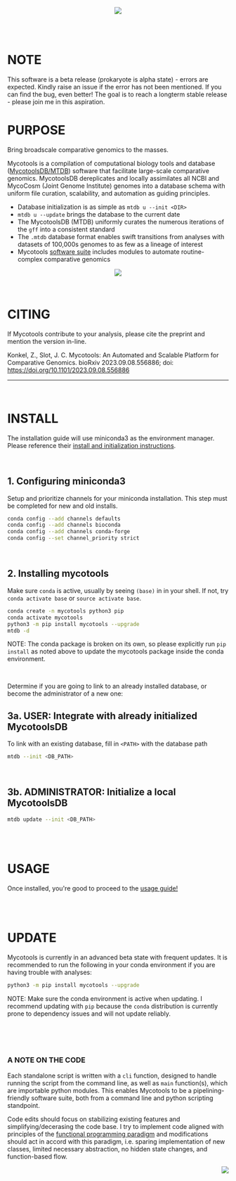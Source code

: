 <p align="center">
    <img
        src="https://gitlab.com/xonq/mycotools/-/raw/master/misc/pictogo.white.png"
    >
</p>

<br /><br />

# NOTE
This software is a beta release (prokaryote is alpha state) - errors are
expected. Kindly raise an issue if the error has not been mentioned.
If you can find the bug, even better! The goal is to reach a longterm stable
release - please join me in this aspiration.

# PURPOSE
Bring broadscale comparative genomics to the masses. 

Mycotools is a compilation of computational biology tools and database
([MycotoolsDB/MTDB](https://github.com/xonq/mycotools/blob/master/MTDB.md)) software
that facilitate large-scale comparative genomics. MycotoolsDB dereplicates and locally
assimilates all NCBI and MycoCosm (Joint Genome Institute) genomes into a database schema with uniform file curation, scalability, and automation as guiding principles. 

- Database initialization is as simple as `mtdb u --init <DIR>`
- `mtdb u --update` brings the database to the current date
- The MycotoolsDB (MTDB) uniformly curates the numerous iterations of
  the `gff` into a consistent standard
- The `.mtdb` database format enables swift transitions from analyses with datasets of 100,000s genomes to as few as a lineage of interest
- Mycotools [software suite](https://github.com/xonq/mycotools/blob/master/USAGE.md) includes modules to automate routine-complex
  comparative genomics

<p align="center">
    <img
        src="https://gitlab.com/xonq/mycotools/-/raw/master/misc/mtdb.png"
    >
</p>

<br />

# CITING

If Mycotools contribute to your analysis, please cite the preprint and mention
the version in-line. 

Konkel, Z., Slot, J. C. Mycotools: An Automated and Scalable Platform for
Comparative Genomics. bioRxiv 2023.09.08.556886; doi: https://doi.org/10.1101/2023.09.08.556886

---

<br />

# INSTALL

The installation guide will use miniconda3 as the environment manager. Please
reference their [install and initialization instructions](https://docs.conda.io/projects/miniconda/en/latest/).

<br />

## 1. Configuring miniconda3
Setup and prioritize channels for your miniconda installation. This step must be
completed for new and old installs.

```bash
conda config --add channels defaults
conda config --add channels bioconda
conda config --add channels conda-forge
conda config --set channel_priority strict
```

<br />

## 2. Installing mycotools
Make sure `conda` is active, usually by seeing `(base)` in in your shell.
If not, try `conda activate base` or `source activate base`. 

```bash
conda create -n mycotools python3 pip
conda activate mycotools
python3 -m pip install mycotools --upgrade
mtdb -d
```

NOTE: The conda package is broken on its own, so please 
explicitly run `pip install` as noted above to update the
mycotools package inside the conda environment.

<br />

Determine if you are going to link to an already installed database, or become
the administrator of a new one:

## 3a. USER: Integrate with already initialized MycotoolsDB
To link with an existing database, fill in `<PATH>` with the database path

```bash
mtdb --init <DB_PATH>
```

<br />

## 3b. ADMINISTRATOR: Initialize a local MycotoolsDB
```bash
mtdb update --init <DB_PATH>
```

<br /><br />

# USAGE

Once installed, you're good to proceed to the
[usage guide!](https://github.com/xonq/mycotools/blob/master/USAGE.md)


<br /><br />

# UPDATE
Mycotools is currently in an advanced beta state with frequent updates. It is
recommended to run the following in your conda environment if you are having
trouble with analyses:

```bash
python3 -m pip install mycotools --upgrade
```

NOTE: Make sure the conda environment is active when updating.
I recommend updating with `pip` because the `conda` distribution 
is currently prone to dependency issues and will not update reliably.


<br /><br /><br />

### A NOTE ON THE CODE
Each standalone script is written with a `cli` function, designed to
handle running the script from the command line, as well as `main` function(s),
which are importable python modules. This enables Mycotools
to be a pipelining-friendly software suite, both from a command line and
python scripting standpoint.

Code edits should focus on stabilizing existing features and simplifying/decerasing the code base.
I try to implement code aligned with principles of the [functional
programming paradigm](https://docs.python.org/3/howto/functional.html) and
modifications should act in accord with this paradigm, i.e. sparing
implementation of new classes, limited necessary abstraction, no hidden state
changes, and function-based flow.


<img align="right" src="https://gitlab.com/xonq/mycotools/-/raw/master/misc/ablogo.png">

<br /><br /><br /><br /><br /><br /><br /><br /><br /><br /><br />
